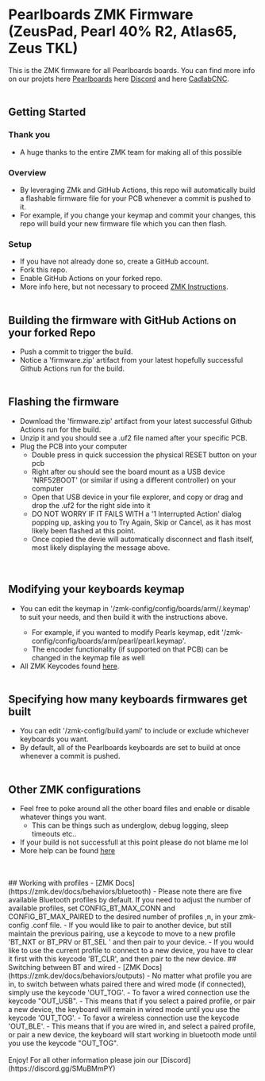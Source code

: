 # Pearlboards ZMK Firmware (ZeusPad, Pearl 40% R2, Atlas65, Zeus TKL)

This is the ZMK firmware for all Pearlboards boards.
You can find more info on our projets here [Pearlboards](https://pearlboards.net/) here [Discord](https://discord.gg/SMuBMmPY) and here [CadlabCNC](https://cadlabcnc.com).
  <br>
  <br>
## Getting Started
### Thank you
- A huge thanks to the entire ZMK team for making all of this possible
### Overview
- By leveraging ZMk and GitHub Actions, this repo will automatically build a flashable firmware file for your PCB whenever a commit is pushed to it.
- For example, if you change your keymap and commit your changes, this repo will build your new firmware file which you can then flash.
### Setup
- If you have not already done so, create a GitHub account.
- Fork this repo.
- Enable GitHub Actions on your forked repo.
- More info here, but not necessary to proceed [ZMK Instructions](https://zmk.dev/docs/user-setup#summary).
  <br>
  <br>
## Building the firmware with GitHub Actions on your forked Repo
- Push a commit to trigger the build.
- Notice a 'firmware.zip' artifact from your latest hopefully successful Github Actions run for the build.
  <br>
  <br>
## Flashing the firmware
- Download the 'firmware.zip' artifact from your latest successful Github Actions run for the build.
- Unzip it and you should see a .uf2 file named after your specific PCB.
- Plug the PCB into your computer
    - Double press in quick succession the physical RESET button on your pcb
    - Right after ou should see the board mount as a USB device 'NRF52BOOT' (or similar if using a different controller) on your computer
    - Open that USB device in your file explorer, and copy or drag and drop the .uf2 for the right side into it
    - DO NOT WORRY IF IT FAILS WITH a '1 Interrupted Action' dialog popping up, asking you to Try Again, Skip or Cancel, as it has most likely been flashed at this point.
    - Once copied the devie will automatically disconnect and flash itself, most likely displaying the message above.
   <br>
    <br>
## Modifying your keyboards keymap
- You can edit the keymap in '/zmk-config/config/boards/arm/<keyboard>/<keyboard>.keymap' to suit your needs, and then build it with the instructions above.
    - For example, if you wanted to modify Pearls keymap, edit '/zmk-config/config/boards/arm/pearl/pearl.keymap'.
    - The encoder functionality (if supported on that PCB) can be changed in the keymap file as well
- All ZMK Keycodes found [here](https://zmk.dev/docs/codes).
  <br>
  <br>
## Specifying how many keyboards firmwares get built
- You can edit '/zmk-config/build.yaml' to include or exclude whichever keyboards you want.
- By default, all of the Pearlboards keyboards are set to build at once whenever a commit is pushed.
  <br>
  <br>
## Other ZMK configurations
- Feel free to poke around all the other board files and enable or disable whatever things you want.
    - This can be things such as underglow, debug logging, sleep timeouts etc..
 - If your build is not successfull at this point please do not blame me lol
 - More help can be found [here](https://discord.gg/jFzBGF6u5Q)
  <br>
  <br>
## Working with profiles
- [ZMK Docs](https://zmk.dev/docs/behaviors/bluetooth)
- Please note there are five available Bluetooth profiles by default. If you need to adjust the number of available profiles, set CONFIG_BT_MAX_CONN and CONFIG_BT_MAX_PAIRED to the desired number of profiles ,n, in your zmk-config .conf file.
- If you would like to pair to another device, but still maintain the previous pairing, use a keycode to move to a new profile 'BT_NXT or BT_PRV or BT_SEL <number>' and then pair to your device.
- If you would like to use the current profile to connect to a new device, you have to clear it first with this keycode 'BT_CLR', and then pair to the new device.
## Switching between BT and wired
- [ZMK Docs](https://zmk.dev/docs/behaviors/outputs)
- No matter what profile you are in, to switch between whats paired there and wired mode (if connected), simply use the keycode 'OUT_TOG'.
- To favor a wired connection use the keycode "OUT_USB".
    - This means that if you select a paired profile, or pair a new device, the keyboard will remain in wired mode until you use the keycode 'OUT_TOG'.
- To favor a wireless connection use the keycode 'OUT_BLE'.
    - This means that if you are wired in, and select a paired profile, or pair a new device, the keyboard will start working in bluetooth mode until you use the keycode "OUT_TOG".
<br>
<br>
  Enjoy! For all other information please join our [Discord](https://discord.gg/SMuBMmPY)
